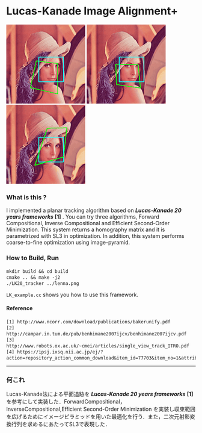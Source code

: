 # Lucas-Kanade Image Alignment+

![FC_sample_gif](https://github.com/cashiwamochi/LK20_ImageAlignment/blob/master/gif/FC.gif "ForwardCompositional")
![IC_sample_gif](https://github.com/cashiwamochi/LK20_ImageAlignment/blob/master/gif/IC.gif "InverseCompositional")
![ESM_sample_gif](https://github.com/cashiwamochi/LK20_ImageAlignment/blob/master/gif/ESM.gif "Efficient Second-Order Minimization")
 

### What is this ?
I implemented a planar tracking algorithm based on ***Lucas-Kanade 20 years frameworks*** **[1]** . You can try three algorithms, Forward Compositional, Inverse Compositional and Efficient Second-Order Minimization. This system returns a homography matrix and it is parametrized with SL3 in optimization. In addition, this system performs coarse-to-fine optimization using image-pyramid.

### How to Build, Run
```
mkdir build && cd build
cmake .. && make -j2
./LK20_tracker ../lenna.png
```

```LK_example.cc``` shows you how to use this framework.

#### Reference
```
[1] http://www.ncorr.com/download/publications/bakerunify.pdf
[2] http://campar.in.tum.de/pub/benhimane2007ijcv/benhimane2007ijcv.pdf
[3] http://www.robots.ox.ac.uk/~cmei/articles/single_view_track_ITRO.pdf
[4] https://ipsj.ixsq.nii.ac.jp/ej/?action=repository_action_common_download&item_id=77703&item_no=1&attribute_id=1&file_no=1
```

--------
### 何これ
Lucas-Kanade法による平面追跡を ***Lucas-Kanade 20 years frameworks*** **[1]** を参考にして実装した．ForwardCompositional，InverseCompositional,Efficient Second-Order Minimization を実装し収束範囲を広げるためにイメージピラミッドを用いた最適化を行う．また，二次元射影変換行列を求めるにあたってSL3で表現した．
